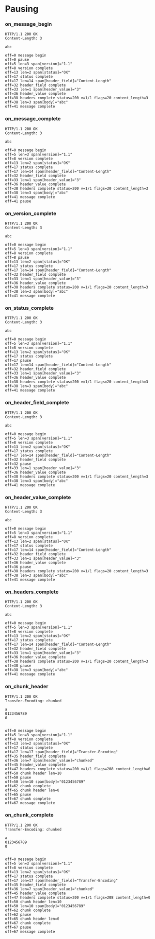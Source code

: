 Pausing
=======

### on_message_begin

<!-- meta={"type": "response", "pause": "on_message_begin"} -->
```http
HTTP/1.1 200 OK
Content-Length: 3

abc
```

```log
off=0 message begin
off=0 pause
off=5 len=3 span[version]="1.1"
off=8 version complete
off=13 len=2 span[status]="OK"
off=17 status complete
off=17 len=14 span[header_field]="Content-Length"
off=32 header_field complete
off=33 len=1 span[header_value]="3"
off=36 header_value complete
off=38 headers complete status=200 v=1/1 flags=20 content_length=3
off=38 len=3 span[body]="abc"
off=41 message complete
```

### on_message_complete

<!-- meta={"type": "response", "pause": "on_message_complete"} -->
```http
HTTP/1.1 200 OK
Content-Length: 3

abc
```

```log
off=0 message begin
off=5 len=3 span[version]="1.1"
off=8 version complete
off=13 len=2 span[status]="OK"
off=17 status complete
off=17 len=14 span[header_field]="Content-Length"
off=32 header_field complete
off=33 len=1 span[header_value]="3"
off=36 header_value complete
off=38 headers complete status=200 v=1/1 flags=20 content_length=3
off=38 len=3 span[body]="abc"
off=41 message complete
off=41 pause
```

### on_version_complete

<!-- meta={"type": "response", "pause": "on_version_complete"} -->
```http
HTTP/1.1 200 OK
Content-Length: 3

abc
```

```log
off=0 message begin
off=5 len=3 span[version]="1.1"
off=8 version complete
off=8 pause
off=13 len=2 span[status]="OK"
off=17 status complete
off=17 len=14 span[header_field]="Content-Length"
off=32 header_field complete
off=33 len=1 span[header_value]="3"
off=36 header_value complete
off=38 headers complete status=200 v=1/1 flags=20 content_length=3
off=38 len=3 span[body]="abc"
off=41 message complete
```

### on_status_complete

<!-- meta={"type": "response", "pause": "on_status_complete"} -->
```http
HTTP/1.1 200 OK
Content-Length: 3

abc
```

```log
off=0 message begin
off=5 len=3 span[version]="1.1"
off=8 version complete
off=13 len=2 span[status]="OK"
off=17 status complete
off=17 pause
off=17 len=14 span[header_field]="Content-Length"
off=32 header_field complete
off=33 len=1 span[header_value]="3"
off=36 header_value complete
off=38 headers complete status=200 v=1/1 flags=20 content_length=3
off=38 len=3 span[body]="abc"
off=41 message complete
```

### on_header_field_complete

<!-- meta={"type": "response", "pause": "on_header_field_complete"} -->
```http
HTTP/1.1 200 OK
Content-Length: 3

abc
```

```log
off=0 message begin
off=5 len=3 span[version]="1.1"
off=8 version complete
off=13 len=2 span[status]="OK"
off=17 status complete
off=17 len=14 span[header_field]="Content-Length"
off=32 header_field complete
off=32 pause
off=33 len=1 span[header_value]="3"
off=36 header_value complete
off=38 headers complete status=200 v=1/1 flags=20 content_length=3
off=38 len=3 span[body]="abc"
off=41 message complete
```

### on_header_value_complete

<!-- meta={"type": "response", "pause": "on_header_value_complete"} -->
```http
HTTP/1.1 200 OK
Content-Length: 3

abc
```

```log
off=0 message begin
off=5 len=3 span[version]="1.1"
off=8 version complete
off=13 len=2 span[status]="OK"
off=17 status complete
off=17 len=14 span[header_field]="Content-Length"
off=32 header_field complete
off=33 len=1 span[header_value]="3"
off=36 header_value complete
off=36 pause
off=38 headers complete status=200 v=1/1 flags=20 content_length=3
off=38 len=3 span[body]="abc"
off=41 message complete
```

### on_headers_complete

<!-- meta={"type": "response", "pause": "on_headers_complete"} -->
```http
HTTP/1.1 200 OK
Content-Length: 3

abc
```

```log
off=0 message begin
off=5 len=3 span[version]="1.1"
off=8 version complete
off=13 len=2 span[status]="OK"
off=17 status complete
off=17 len=14 span[header_field]="Content-Length"
off=32 header_field complete
off=33 len=1 span[header_value]="3"
off=36 header_value complete
off=38 headers complete status=200 v=1/1 flags=20 content_length=3
off=38 pause
off=38 len=3 span[body]="abc"
off=41 message complete
```

### on_chunk_header

<!-- meta={"type": "response", "pause": "on_chunk_header"} -->
```http
HTTP/1.1 200 OK
Transfer-Encoding: chunked

a
0123456789
0


```

```log
off=0 message begin
off=5 len=3 span[version]="1.1"
off=8 version complete
off=13 len=2 span[status]="OK"
off=17 status complete
off=17 len=17 span[header_field]="Transfer-Encoding"
off=35 header_field complete
off=36 len=7 span[header_value]="chunked"
off=45 header_value complete
off=47 headers complete status=200 v=1/1 flags=208 content_length=0
off=50 chunk header len=10
off=50 pause
off=50 len=10 span[body]="0123456789"
off=62 chunk complete
off=65 chunk header len=0
off=65 pause
off=67 chunk complete
off=67 message complete
```

### on_chunk_complete

<!-- meta={"type": "response", "pause": "on_chunk_complete"} -->
```http
HTTP/1.1 200 OK
Transfer-Encoding: chunked

a
0123456789
0


```

```log
off=0 message begin
off=5 len=3 span[version]="1.1"
off=8 version complete
off=13 len=2 span[status]="OK"
off=17 status complete
off=17 len=17 span[header_field]="Transfer-Encoding"
off=35 header_field complete
off=36 len=7 span[header_value]="chunked"
off=45 header_value complete
off=47 headers complete status=200 v=1/1 flags=208 content_length=0
off=50 chunk header len=10
off=50 len=10 span[body]="0123456789"
off=62 chunk complete
off=62 pause
off=65 chunk header len=0
off=67 chunk complete
off=67 pause
off=67 message complete
```
